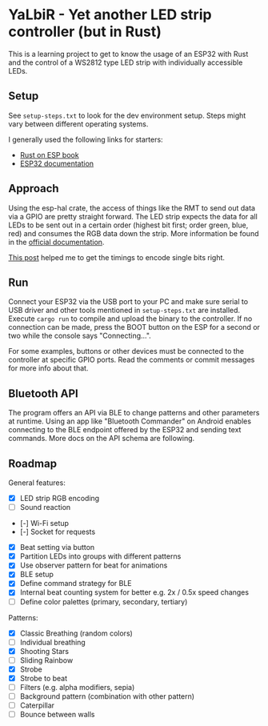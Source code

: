 # YaLbiR - Yet another LED strip controller (but in Rust)

This is a learning project to get to know the usage of an ESP32 with Rust and the
control of a WS2812 type LED strip with individually accessible LEDs.

## Setup

See `setup-steps.txt` to look for the dev environment setup. Steps might vary between
different operating systems.

I generally used the following links for starters:

- [Rust on ESP book](https://docs.esp-rs.org/book/introduction.html)
- [ESP32 documentation](https://www.espressif.com/sites/default/files/documentation/esp32_technical_reference_manual_en.pdf)

## Approach

Using the esp-hal crate, the access of things like the RMT to send out data via a GPIO
are pretty straight forward. The LED strip expects the data for all LEDs to be sent out
in a certain order (highest bit first; order green, blue, red) and consumes the RGB data
down the strip. More information be found in the
[official documentation](https://cdn-shop.adafruit.com/datasheets/WS2812B.pdf).

[This post](https://wp.josh.com/2014/05/13/ws2812-neopixels-are-not-so-finicky-once-you-get-to-know-them/)
helped me to get the timings to encode single bits right.

## Run

Connect your ESP32 via the USB port to your PC and make sure serial to USB driver and
other tools mentioned in `setup-steps.txt` are installed.
Execute `cargo run` to compile and upload the binary to the controller. If no connection
can be made, press the BOOT button on the ESP for a second or two while the console says
"Connecting...".

For some examples, buttons or other devices must be connected to the controller at
specific GPIO ports. Read the comments or commit messages for more info about that.

## Bluetooth API

The program offers an API via BLE to change patterns and other parameters at runtime.
Using an app like "Bluetooth Commander" on Android enables connecting to the BLE endpoint
offered by the ESP32 and sending text commands. More docs on the API schema are following.

## Roadmap

General features:

- [x] LED strip RGB encoding
- [ ] Sound reaction
- [-] Wi-Fi setup
- [-] Socket for requests
- [x] Beat setting via button
- [x] Partition LEDs into groups with different patterns
- [x] Use observer pattern for beat for animations
- [x] BLE setup
- [x] Define command strategy for BLE
- [x] Internal beat counting system for better e.g. 2x / 0.5x speed changes
- [ ] Define color palettes (primary, secondary, tertiary)

Patterns:

- [x] Classic Breathing (random colors)
- [ ] Individual breathing
- [x] Shooting Stars
- [ ] Sliding Rainbow
- [x] Strobe
- [x] Strobe to beat
- [ ] Filters (e.g. alpha modifiers, sepia)
- [ ] Background pattern (combination with other pattern)
- [ ] Caterpillar
- [ ] Bounce between walls
